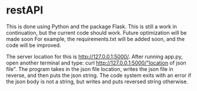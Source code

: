# restAPI
This is done using Python and the package Flask. 
This is still a work in continuation, but the current code should work. Future optimization will be made soon
For example, the requirements.txt will be added soon, and the code will be improved.

The server location for this is http://127.0.0.1:5000/.
After running app.py, open another terminal and type:
curl http://127.0.0.1:5000/"location of json file".
The program takes in the json file location, writes the json file in reverse, and then puts the json string. 
The code system exits with an error if the json body is not a string, but writes and puts reversed string otherwise. 
